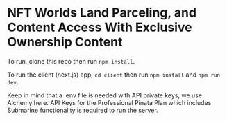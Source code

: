 # NFT Worlds Land Parceling, and Content Access With Exclusive Ownership Content

To run, clone this repo then run `npm install`. 

To run the client (next.js) app, `cd client` then run `npm install` and `npm run dev`. 

Keep in mind that a .env file is needed with API private keys, we use Alchemy here. 
API Keys for the Professional Pinata Plan which includes Submarine functionality is required to run the server.
